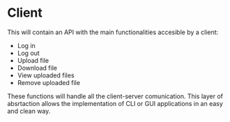 # Client

This will contain an API with the main functionalities accesible by a client:

- Log in
- Log out
- Upload file
- Download file
- View uploaded files
- Remove uploaded file

These functions will handle all the client-server comunication. This layer of
absrtaction allows the implementation of CLI or GUI applications in an easy and
clean way.
